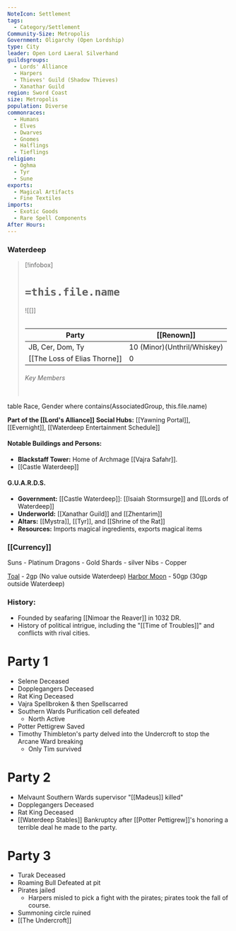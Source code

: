 ```yaml
---
NoteIcon: Settlement
tags:
  - Category/Settlement
Community-Size: Metropolis
Government: Oligarchy (Open Lordship)
type: City
leader: Open Lord Laeral Silverhand
guildsgroups:
  - Lords' Alliance
  - Harpers
  - Thieves' Guild (Shadow Thieves)
  - Xanathar Guild
region: Sword Coast
size: Metropolis
population: Diverse
commonraces:
  - Humans
  - Elves
  - Dwarves
  - Gnomes
  - Halflings
  - Tieflings
religion:
  - Oghma
  - Tyr
  - Sune
exports:
  - Magical Artifacts
  - Fine Textiles
imports:
  - Exotic Goods
  - Rare Spell Components
After Hours:
---
```

### Waterdeep
> [!infobox]
> # `=this.file.name`
> ![[]]
> ######  
> Party |  [[Renown]] |
> |--|---|
> JB, Cer, Dom, Ty | 10 (Minor)(Unthril/Whiskey) |
> [[The Loss of Elias Thorne]] | 0 |
> ###### Key Members
> ```dataview
table Race, Gender
where contains(AssociatedGroup, this.file.name) 

**Part of the [[Lord's Alliance]]**
**Social Hubs:** [[Yawning Portal]], [[Evernight]], [[Waterdeep Entertainment Schedule]]

#### Notable Buildings and Persons:
- **Blackstaff Tower:** Home of Archmage [[Vajra Safahr]].
- [[Castle Waterdeep]]

#### G.U.A.R.D.S.

- **Government:** [[Castle Waterdeep]]: [[Isaiah Stormsurge]] and [[Lords of Waterdeep]]
- **Underworld:** [[Xanathar Guild]] and [[Zhentarim]]
- **Altars:** [[Mystra]], [[Tyr]], and [[Shrine of the Rat]]
- **Resources:** Imports magical ingredients, exports magical items  

### [[Currency]]
Suns - Platinum
Dragons - Gold
Shards - silver
Nibs - Copper

[Toal](https://forgottenrealms.fandom.com/wiki/Taol) - 2gp (No value outside Waterdeep)
[Harbor Moon](https://forgottenrealms.fandom.com/wiki/Harbor_moon) - 50gp (30gp outside Waterdeep)
### History:

- Founded by seafaring [[Nimoar the Reaver]] in 1032 DR.
- History of political intrigue, including the "[[Time of Troubles]]" and conflicts with rival cities.

# Party 1
- Selene Deceased
- Dopplegangers Deceased
- Rat King Deceased
- Vajra Spellbroken & then Spellscarred
- Southern Wards Purification cell defeated
	- North Active
- Potter Pettigrew Saved
- Timothy Thimbleton's party delved into the Undercroft to stop the Arcane Ward breaking
	- Only Tim survived
# Party 2
- Melvaunt Southern Wards supervisor "[[Madeus]] killed"
- Dopplegangers Deceased
- Rat King Deceased
- [[Waterdeep Stables]] Bankruptcy after [[Potter Pettigrew]]'s honoring a terrible deal he made to the party.
# Party 3
- Turak Deceased
- Roaming Bull Defeated at pit
- Pirates jailed
	- Harpers misled to pick a fight with the pirates; pirates took the fall of course.
- Summoning circle ruined
- [[The Undercroft]]

